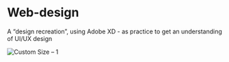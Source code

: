 # Web-design

A “design recreation”, using Adobe XD - as practice to get an understanding of UI/UX design

![Custom Size – 1](https://user-images.githubusercontent.com/74065235/110363814-96f55700-801d-11eb-9b29-6122e3ce9405.jpg)
